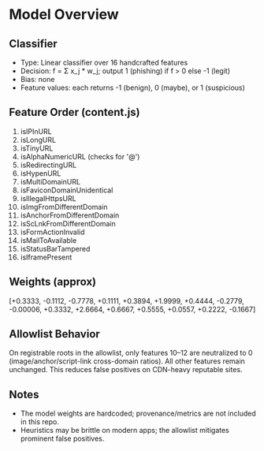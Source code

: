 Model Overview
==============

Classifier
----------
- Type: Linear classifier over 16 handcrafted features
- Decision: f = Σ x_j * w_j; output 1 (phishing) if f > 0 else -1 (legit)
- Bias: none
- Feature values: each returns -1 (benign), 0 (maybe), or 1 (suspicious)

Feature Order (content.js)
--------------------------
1. isIPInURL
2. isLongURL
3. isTinyURL
4. isAlphaNumericURL (checks for '@')
5. isRedirectingURL
6. isHypenURL
7. isMultiDomainURL
8. isFaviconDomainUnidentical
9. isIllegalHttpsURL
10. isImgFromDifferentDomain
11. isAnchorFromDifferentDomain
12. isScLnkFromDifferentDomain
13. isFormActionInvalid
14. isMailToAvailable
15. isStatusBarTampered
16. isIframePresent

Weights (approx)
----------------
[+0.3333, -0.1112, -0.7778, +0.1111, +0.3894, +1.9999, +0.4444, -0.2779, -0.00006, +0.3332, +2.6664, +0.6667, +0.5555, +0.0557, +0.2222, -0.1667]

Allowlist Behavior
------------------
On registrable roots in the allowlist, only features 10–12 are neutralized to 0 (image/anchor/script-link cross-domain ratios). All other features remain unchanged. This reduces false positives on CDN-heavy reputable sites.

Notes
-----
- The model weights are hardcoded; provenance/metrics are not included in this repo.
- Heuristics may be brittle on modern apps; the allowlist mitigates prominent false positives.


